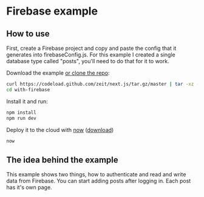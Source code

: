 
# Firebase example

## How to use

First, create a Firebase project and copy and paste the config that it generates
into firebaseConfig.js. For this example I created a single database type called
"posts", you'll need to do that for it to work.

Download the example [or clone the repo](https://github.com/zeit/next.js):

```bash
curl https://codeload.github.com/zeit/next.js/tar.gz/master | tar -xz --strip=2 next.js-master/examples/with-firebase
cd with-firebase
```

Install it and run:

```bash
npm install
npm run dev
```

Deploy it to the cloud with [now](https://zeit.co/now) ([download](https://zeit.co/download))

```bash
now
```

## The idea behind the example

This example shows two things, how to authenticate and read and write data from Firebase. You can start
adding posts after logging in. Each post has it's own page.
